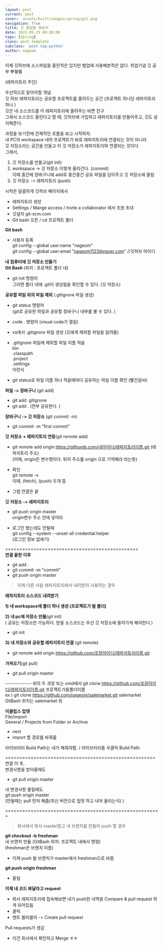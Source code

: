 ```yaml
---
layout: post
current: post
cover:  assets/built/images/spring/git.png
navigation: True
title: 깃 협업을 해보자 
date: 2021-05-25 00:28:00
tags: [Spring]
class: post-template
subclass: 'post tag-python'
author: nageom
---
```


이제 깃허브에 소스파일을 올린적은 있지만 협업에 사용해본적은 없다. 
취업기념 깃 공부 뿌웽웽

(레파지토리 주인)

우선적으로  알아야할 개념.<br>
깃 허브 레파지토리는 공유할 프로젝트를 올려두는 공간 (프로젝트 하나당 레파지토리 하나 )<br>
깃은 내 소스코드를 이 레파지토리에 올려주는 바쁜 친구<br>
그래서 소스코드 올린다고 할 때, 깃허브에 가입하고 레파지토리를 만들어주고, 깃도 설치해준다.<br>

과정을 보기전에 전체적인 흐름을 보고 시작하자.<br>
내 PC의 workspace 내의 프로젝트가 바로 레파지토리에 연결되는 것이 아니라<br>
깃 저장소라는 공간을 만들고 이 깃 저장소가 레파지토리와 연결되는 것이다.<br>
그래서,<br>
1) 깃 저장소를 만들고(git init)<br>
2) workspace -> 깃 저장소 이렇게 올라간다. (commit)<br>
   이때 중간에 장바구니에 add로 중간중간 공유 파일을 담아주고 깃 저장소에 올림<br>
3) 깃 저장소 -> 레파지토리 (push)<br>



시작은 달콤하게 깃허브 페이지에서 <br>
- 레파지토리 생성<br>
- Settings / Mange access / Invite a collaborator 에서 조원 초대<br>
- 깃설치 git-scm.com<br>
- Git bash 오픈 / cd 프로젝트 폴더<br>


**Git bash**<br>
- 사용자 등록<br>
  git config --global user.name "nageom"<br>
  git config --global user.email "nageom1123@naver.com" //깃허브 아이디<br>

**내 컴퓨터에 깃 저장소 만들기**<br>
**Git Bash** (위치 : 프로젝트 폴더 내)<br>
- git init 명령어<br>
  그러면 폴더 내에 .git이 생성됨을 확인할 수 있다. (깃 저장소)<br>

**공유할 파일 외의 파일 제외** (.gitignore 파일 생성)<br>
- git status 명령어<br>
  (git로 공유한 파일과 공유할 장바구니 내부를 볼 수 있다. )<br>

- code .  명령어 (visual code가 열림)<br>

- vs에서 .gitignore 파일 생성 (깃에게 제외할 파일을 알려줌)<br>
- .gitignore 파일에 제외할 파일 이름 적음<br>
  bin<br>
  .classpath<br>
  .project<br>
  .settings<br>
  이런식<br>
- git status로 파일 이름 하나 적을때마다 공유하는 파일 이름 확인 (빨간글씨)<br>

**파일 ->  장바구니** (git add)<br>
- git add .gitignore<br>
- git add .  (전부 공유한다. )<br>

**장바구니 -> 깃 저장소** (git commit -m)<br>
- git commit -m "first commit"<br>

**깃 저장소 + 레파지토리 연동**(git remote add) <br>
-  git remote add origin https://githumb.com/내아이디/레파지토리이름.git (레파지토리 주소)<br>
   (이때, origin은 변수명이다. 뒤의 주소를 origin 으로 기억해라 라는뜻)<br>

- 확인<br>
  git remote -v<br>
  이때, (fetch), (push) 두개 뜸<br>
- 그럼 연결은 끝<br>

**깃 저장소 -> 레파지토리**<br>
- git push origin master<br>
  origin변수 주소 안에 넣어라<br>

- 로그인 했는데도 안될때<br>
  git config --system --unset-all credential.helper<br>
  (로그인 정보 없애기)<br>

===============================================<br>
**연결 끝한 이후**<br>
- git add .<br>
- git commit -m "commit"<br>
- git push origin master <br>


> 이제 다른 사람 레파지토리에서 내려받아 사용하는 경우 


**레파지토리 소스코드 내려받기**<br>

**1) 내 workspace에 폴더 하나 생성 (프로젝트가 될 폴더)**<br>

**2) 내 pc에 저장소 만듦**(git init)<br>
( 공유는 저장소만 가능하다. 받을 소스코드는 우선 깃 저장소에 들어가게 해야한다.)<br>
- git init<br>

**3) 내 저장소와 공유할 레파지토리 연결** (git remote)<br>
- git remote add origin https://github.com/조장아이디/레파지토리이름.git<br>

**가져오기**(git pull) <br>
- git pull origin master<br>

--------------위의 두 과정 또는 cmd에서 git clone https://github.com/조장아이디/레파지토리이름.git  프로젝트가될폴더이름<br>
ex )  git clone https://github.com/nageom/salemarket.git salemarket<br>
GitBash 위치는 salemarket 위<br>


**이클립스 업뎃**<br>
File/import<br>
General / Projects from Folder or Archive<br>
- next<br>
- import 할 경로를 바꿔줌<br>

라이브러리 Build Path는 내가 해줘야함. / 라이브러리들 우클릭 Build Path<br>


=====================================================<br>
연결 이 후,<br>
변경사항을 받아올때도<br>
- git pull origin master<br>

내 변경사항 올릴때도<br>
git push origin master<br>
(안될때는 pull 먼저 해줌(최신 버전으로 업뎃 하고 내꺼 올리는식)  )<br>


=======================================================<br>
> 회사에서 회사 master말고 내 브랜치를 만들어 push 할 경우<br>

**git checkout -b freshman**<br>
내 브랜치 만듦 (GitBash 위치: 프로젝트 내에서 명령)<br>
(freshman은 브랜치 이름)<br>
- 이제 push 될 브랜치가 master에서 freshman으로 바뀜<br>

**git push origin freshman**<br>
- 올림<br>

**이제 내 코드 봐달라고 request**<br>
- 회사 레파지토리에 접속해보면 내가 push한 내역을 Compare & pull request 하게 되어있음<br>
- 클릭<br>
- 멘트 블라블라  -> Create pull request<br>

Pull requests가 생김<br>
- 이건 회사에서 확인하고 Merge ㅎㅎ <br>



































